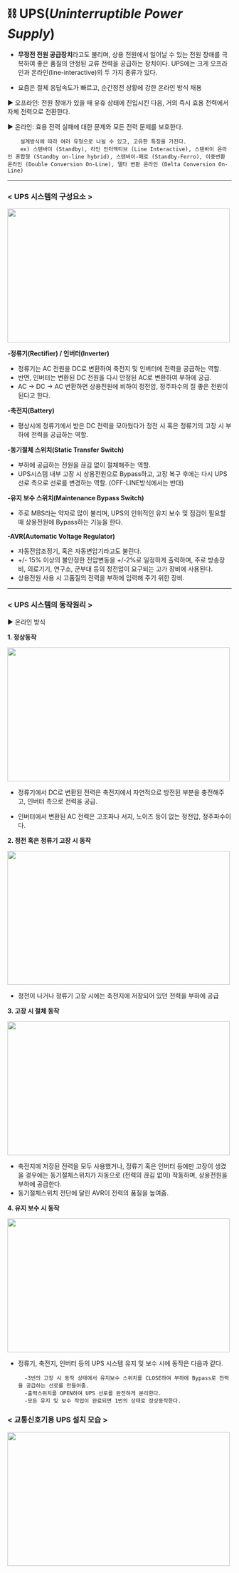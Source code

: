 # ⛓ UPS(_Uninterruptible Power Supply_)
* **무정전 전원 공급장치**라고도 불리며, 상용 전원에서 일어날 수 있는 전원 장애를 극복하여 좋은 품질의 안정된 교류 전력을 공급하는 장치이다. UPS에는 크게 오프라인과 온라인(line-interactive)의 두 가지 종류가 있다.

* 요즘은 절체 응답속도가 빠르고, 순간정전 상황에 강한 온라인 방식 채용

▶ 오프라인: 전원 장애가 있을 때 유휴 상태에 진입시킨 다음, 거의 즉시 효용 전력에서 자체 전력으로 전환한다.

▶ 온라인: 효용 전력 실패에 대한 문제와 모든 전력 문제를 보호한다.

        설계방식에 따라 여러 유형으로 나뉠 수 있고, 고유한 특징을 가진다.
        ex) 스탠바이 (Standby), 라인 인터액티브 (Line Interactive), 스탠바이 온라인 혼합형 (Standby on-line hybrid), 스탠바이-페로 (Standby-Ferro), 이중변환 온라인 (Double Conversion On-Line), 델타 변환 온라인 (Delta Conversion On-Line)

- - -
### **< UPS 시스템의 구성요소 >**
<img src="https://user-images.githubusercontent.com/62328584/105002397-93f5d580-5a74-11eb-934b-8bda8eaf7c20.JPG" width="500px" height="300px"></img><br/>

**-정류기(Rectifier) / 인버터(Inverter)**

* 정류기는 AC 전원을 DC로 변환하여 축전지 및 인버터에 전력을 공급하는 역할.   
* 반면, 인버터는 변환된 DC 전원을 다시 안정된 AC로 변환하여 부하에 공급.
* AC → DC → AC 변환하면 상용전원에 비하여 정전압, 정주파수의 질 좋은 전원이 된다고 한다.

**-축전지(Battery)**

* 평상시에 정류기에서 받은 DC 전력을 모아뒀다가 정전 시 혹은 정류기의 고장 시 부하에 전력을 공급하는 역할.

**-동기절체 스위치(Static Transfer Switch)**

* 부하에 공급하는 전원을 끊김 없이 절체해주는 역할.
* UPS시스템 내부 고장 시 상용전원으로 Bypass하고, 고장 복구 후에는 다시 UPS선로 측으로 선로를 변경하는 역할. (OFF-LINE방식에서는 반대)

**-유지 보수 스위치(Maintenance Bypass Switch)**

* 주로 MBS라는 약자로 많이 불리며, UPS의 인위적인 유지 보수 및 점검이 필요할 때 상용전원에 Bypass하는 기능을 한다.

**-AVR(Automatic Voltage Regulator)**

* 자동전압조정기, 혹은 자동변압기라고도 불린다.
* +/- 15% 이상의 불안정한 전압변동을 +/-2%로 일정하게 출력하며, 주로 방송장비, 의료기기, 연구소, 군부대 등의 정전압이 요구되는 고가 장비에 사용된다.
* 상용전원 사용 시 고품질의 전력을 부하에 입력해 주기 위한 장비.

- - -
### **< UPS 시스템의 동작원리 >**
▶ 온라인 방식

**1. 정상동작**

<img src="https://user-images.githubusercontent.com/62328584/105004424-4cbd1400-5a77-11eb-9246-48139537d1e1.JPG" width="500px" height="300px"></img><br/>
* 정류기에서 DC로 변환된 전력은 축전지에서 자연적으로 방전된 부분을 충전해주고, 인버터 측으로 전력을 공급.

* 인버터에서 변환된 AC 전력은 고조파나 서지, 노이즈 등이 없는 정전압, 정주파수이다.

**2. 정전 혹은 정류기 고장 시 동작**

<img src="https://user-images.githubusercontent.com/62328584/105004670-a1608f00-5a77-11eb-8dab-7f8462ea6187.JPG" width="500px" height="300px"></img><br/>
* 정전이 나거나 정류기 고장 시에는 축전지에 저장되어 있던 전력을 부하에 공급

**3. 고장 시 절체 동작**

<img src="https://user-images.githubusercontent.com/62328584/105004880-e5ec2a80-5a77-11eb-83fe-74ce3640862d.JPG" width="500px" height="300px"></img><br/>
* 축전지에 저장된 전력을 모두 사용했거나, 정류기 혹은 인버터 등에만 고장이 생겼을 경우에는 동기절체스위치가 자동으로 (전력의 끊김 없이) 작동하며, 상용전원을 부하에 공급한다.
* 동기절체스위치 전단에 달린 AVR이 전력의 품질을 높여줌.

**4. 유지 보수 시 동작**

<img src="https://user-images.githubusercontent.com/62328584/105005018-1764f600-5a78-11eb-861c-336b70b8569e.JPG" width="500px" height="300px"></img><br/>
* 정류기, 축전지, 인버터 등의 UPS 시스템 유지 및 보수 시에 동작은 다음과 같다.

        -3번의 고장 시 동작 상태에서 유지보수 스위치를 CLOSE하여 부하에 Bypass로 전력을 공급하는 선로를 만들어줌.
        -출력스위치를 OPEN하여 UPS 선로를 완전하게 분리한다.
        -모든 유지 및 보수 작업이 완료되면 1번의 상태로 정상동작한다.


### **< 교통신호기용 UPS 설치 모습 >**
<img src="https://user-images.githubusercontent.com/62328584/105005681-fbae1f80-5a78-11eb-9c94-5660ddd358f1.JPG" width="500px" height="300px"></img><br/>

